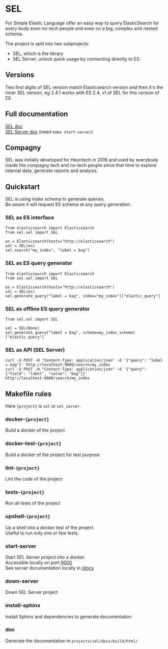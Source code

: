# SEL
For Simple Elastic Language offer an easy way to query ElasticSearch for every body even no-tech people and even on a big, complex and nested schema.  
  
The project is split into two subprojects:  
- SEL, which is the library  
- SEL Server, unlock quick usage by connecting directly to ES.  


## Versions
Two first digits of SEL version match Elasticsearch version and then it's the inner SEL version, eg 2.4.1 works with ES 2.4, v1 of SEL for this version of ES


## Full documentation
[SEL doc](https://simpleelasticlanguage.github.io/simple_elastic_language)  
[SEL Server doc](http://localhost:9000/docs) (need `make start-server`)  


## Compagny
SEL was initially developed for Heuritech in 2016 and used by everybody inside the compagny tech and no-tech people since that time to explore internal data, generate reports and analysis.


## Quickstart
SEL is using index schema to generate queries.  
Be aware it will request ES schema at any query generation.  


### SEL as ES interface
```
from elasticsearch import Elasticsearch
from sel.sel import SEL

es = Elasticsearch(hosts="http://elasticsearch")
sel = SEL(es)
sel.search("my_index", "label = bag")
```

### SEL as ES query generator
```
from elasticsearch import Elasticsearch
from sel.sel import SEL

es = Elasticsearch(hosts="http://elasticsearch")
sel = SEL(es)
sel.generate_query("label = bag", index="my_index")["elastic_query"]
```

### SEL as offline ES query generator
```
from sel.sel import SEL

sel = SEL(None)
sel.generate_query("label = bag", schema=my_index_schema)["elastic_query"]
```

### SEL as API (SEL Server)
```
curl -X POST -H "Content-Type: application/json" -d '{"query": "label = bag"}' http://localhost:9000/search/my_index
curl -X POST -H "Content-Type: application/json" -d '{"query": {"field": "label", "value": "bag"}}' http://localhost:9000/search/my_index
```

  
## Makefile rules  
Here `{project}` is `sel` or `sel_server`.  
  
### docker-`{project}`
Build a docker of the project

### docker-test-`{project}`
Build a docker of the project for test purpose

### lint-`{project}`
Lint the code of the project

### tests-`{project}`
Run all tests of the project

### upshell-`{project}`
Up a shell into a docker test of the project.  
Useful to run only one or few tests.

### start-server  
Start SEL Server project into a docker.  
Accessible locally on port [9000](http://localhost:9000)  
See server documentation locally in [/docs](http://localhost:9000/docs)  

### down-server  
Down SEL Server project

### install-sphinx
Install Sphinx and dependencies to generate documentation

### doc
Generate the documentation in `projects/sel/docs/build/html/`  
